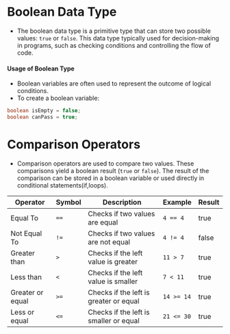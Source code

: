 
# Boolean Data Type
- The boolean data type is a primitive type that can store two possible values: `true` or `false`. 
This data type typically used for decision-making in programs, such as checking conditions and 
controlling the flow of code. 
#### Usage of Boolean Type
* Boolean variables are often used to represent the outcome of logical conditions.
* To create a boolean variable: 
```java
boolean isEmpty = false;
boolean canPass = true;
```
# Comparison Operators 
- Comparison operators are used to compare two values. These comparisons yield a boolean
result (`true` or `false`). The result of the comparison can be stored in a boolean variable
or used directly in conditional statements(if,loops).

|   Operator          | Symbol | Description                            | Example   | Result |
|---------------------|--------|----------------------------------------|-----------|--------|
| Equal To            | `==`   | Checks if two values are equal         | `4 == 4`  | true   |
| Not Equal To        | `!=`   | Checks if two values are not equal     | `4 != 4`  | false  |
| Greater than        | `>`    | Checks if the left value is greater    | `11 > 7`  | true   |
| Less than           | `<`    | Checks if the left value is smaller    | `7 < 11`  | true   |
| Greater or equal    | `>=`   | Checks if the left is greater or equal | `14 >= 14`| true   |
| Less or equal       | `<=`   | Checks if the left is smaller or equal | `21 <= 30`| true   |

